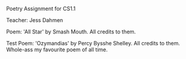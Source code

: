 Poetry Assignment for CS1.1

Teacher: Jess Dahmen

Poem: 'All Star' by Smash Mouth. All credits to them.

Test Poem: 'Ozymandias' by Percy Bysshe Shelley. All credits to them. Whole-ass my favourite poem of all time.
